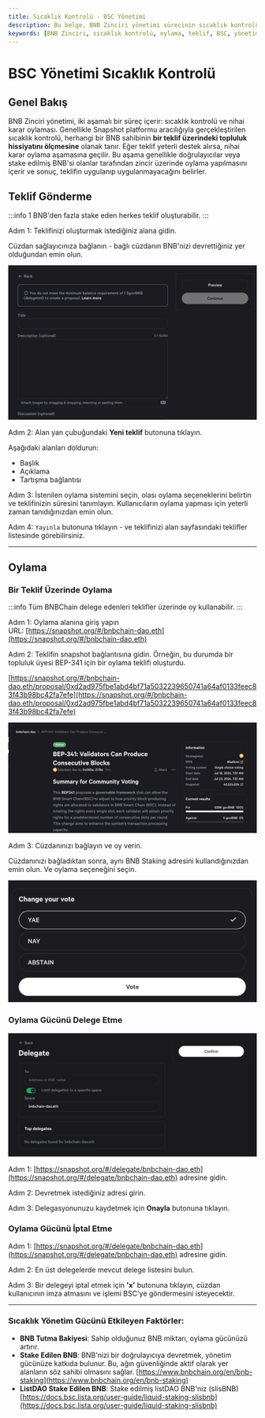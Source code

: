 ```yaml
---
title: Sıcaklık Kontrolü - BSC Yönetimi
description: Bu belge, BNB Zinciri yönetimi sürecinin sıcaklık kontrolü ve nihai karar oylaması aşamalarını ayrıntılı olarak açıklamaktadır. Ayrıca, teklif gönderme ve oylama süreçlerini de kapsamaktadır.
keywords: [BNB Zinciri, sıcaklık kontrolü, oylama, teklif, BSC, yönetim]
---
```


# BSC Yönetimi Sıcaklık Kontrolü

## Genel Bakış

BNB Zinciri yönetimi, iki aşamalı bir süreç içerir: sıcaklık kontrolü ve nihai karar oylaması. Genellikle Snapshot platformu aracılığıyla gerçekleştirilen sıcaklık kontrolü, herhangi bir BNB sahibinin **bir teklif üzerindeki topluluk hissiyatını ölçmesine** olanak tanır. Eğer teklif yeterli destek alırsa, nihai karar oylama aşamasına geçilir. Bu aşama genellikle doğrulayıcılar veya stake edilmiş BNB'si olanlar tarafından zincir üzerinde oylama yapılmasını içerir ve sonuç, teklifin uygulanıp uygulanmayacağını belirler.

## Teklif Gönderme

:::info
1 BNB'den fazla stake eden herkes teklif oluşturabilir.
:::

Adım 1: Teklifinizi oluşturmak istediğiniz alana gidin.

Cüzdan sağlayıcınıza bağlanın - bağlı cüzdanın BNB'nizi devrettiğiniz yer olduğundan emin olun.

![](../../images/bnb-chain/bnb-smart-chain/img/submit-proposal.png)

Adım 2: Alan yan çubuğundaki **Yeni teklif** butonuna tıklayın.

Aşağıdaki alanları doldurun:
- Başlık
- Açıklama
- Tartışma bağlantısı

Adım 3: İstenilen oylama sistemini seçin, olası oylama seçeneklerini belirtin ve teklifinizin süresini tanımlayın. Kullanıcıların oylama yapması için yeterli zaman tanıdığınızdan emin olun.

Adım 4: `Yayınla` butonuna tıklayın - ve teklifinizi alan sayfasındaki teklifler listesinde görebilirsiniz.

---

## Oylama

### Bir Teklif Üzerinde Oylama

:::info
Tüm BNBChain delege edenleri teklifler üzerinde oy kullanabilir.
:::

Adım 1: Oylama alanına giriş yapın  
URL: [https://snapshot.org/#/bnbchain-dao.eth](https://snapshot.org/#/bnbchain-dao.eth)

Adım 2: Teklifin snapshot bağlantısına gidin. Örneğin, bu durumda bir topluluk üyesi BEP-341 için bir oylama teklifi oluşturdu.

[https://snapshot.org/#/bnbchain-dao.eth/proposal/0xd2ad975fbe1abd4bf71a5032239650741a64af0133feec83f43b98bc42fa7efe](https://snapshot.org/#/bnbchain-dao.eth/proposal/0xd2ad975fbe1abd4bf71a5032239650741a64af0133feec83f43b98bc42fa7efe)

![](../../images/bnb-chain/bnb-smart-chain/img/snapshot.png)

Adım 3: Cüzdanınızı bağlayın ve oy verin.

Cüzdanınızı bağladıktan sonra, aynı BNB Staking adresini kullandığınızdan emin olun. Ve oylama seçeneğini seçin.

![](../../images/bnb-chain/bnb-smart-chain/img/vote.png)

### Oylama Gücünü Delege Etme

![](../../images/bnb-chain/bnb-smart-chain/img/delegate.png)

Adım 1: [https://snapshot.org/#/delegate/bnbchain-dao.eth](https://snapshot.org/#/delegate/bnbchain-dao.eth) adresine gidin.

Adım 2: Devretmek istediğiniz adresi girin.

Adım 3: Delegasyonunuzu kaydetmek için **Onayla** butonuna tıklayın.

### Oylama Gücünü İptal Etme

Adım 1: [https://snapshot.org/#/delegate/bnbchain-dao.eth](https://snapshot.org/#/delegate/bnbchain-dao.eth) adresine gidin.

Adım 2: En üst delegelerde mevcut delege listesini bulun.

Adım 3: Bir delegeyi iptal etmek için **'x'** butonuna tıklayın, cüzdan kullanıcının imza atmasını ve işlemi BSC'ye göndermesini isteyecektir.

---

### Sıcaklık Yönetim Gücünü Etkileyen Faktörler:
- **BNB Tutma Bakiyesi**: Sahip olduğunuz BNB miktarı, oylama gücünüzü artırır.
- **Stake Edilen BNB**: BNB'nizi bir doğrulayıcıya devretmek, yönetim gücünüze katkıda bulunur. Bu, ağın güvenliğinde aktif olarak yer alanların söz sahibi olmasını sağlar. [https://www.bnbchain.org/en/bnb-staking](https://www.bnbchain.org/en/bnb-staking)
- **ListDAO Stake Edilen BNB**: Stake edilmiş listDAO BNB'niz (slisBNB) [https://docs.bsc.lista.org/user-guide/liquid-staking-slisbnb](https://docs.bsc.lista.org/user-guide/liquid-staking-slisbnb)